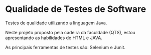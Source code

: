 # Qualidade de Testes de Software
Testes de qualidade utilizando a linguagem Java.

Neste projeto proposto pela cadeira da faculdade (QTS), estou apresentando as habilidades de HTML e JAVA.

As principais ferramentas de testes são: Selenium e Junit.

